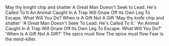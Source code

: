 May thy knight chip and shatter
A Great Man Doesn't Seek to Lead. He's Called To It
An Animal Caught In A Trap Will Gnaw Off Its Own Leg To Escape. What Will You Do?
When is A Gift Not A Gift
'May thy knife chip and shatter'
'A Great Man Doesn't Seek To Lead. He's Called To It.'
'An Animal Caught In A Trap Will Gnaw Off Its Own Leg To Escape. What Will You Do?'
'When Is A Gift Not A Gift?'
The spics must flow
The spice must flow
Fear is the mind-killer.
